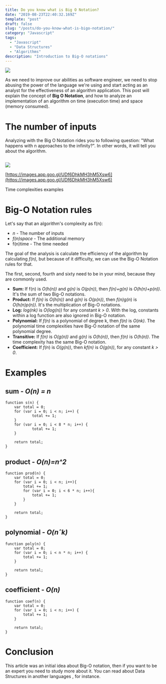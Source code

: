 ```yaml
---
title: Do you know what is Big O Notation?
date: "2019-08-23T22:40:32.169Z"
template: "post"
draft: false
slug: "/posts/do-you-know-what-is-bigo-notation/"
category: "Javascript"
tags:
  - "Javascript"
  - "Data Structures"
  - "Algorithms"
description: "Introduction to Big-O notations"
---
```


![](/media/2019-23-08---Do-you-know-what-is-bigo-notation/bigo-meme.png)

As we need to improve our abilities as software engineer, we need to stop abusing the power of the language we're using and start acting as an analyst for the effectiveness of an algorithm application. This post will explain the concept of **Big O Notation**, and how to analyze an implementation of an algorithm on time (execution time) and space (memory consumed).

# The number of inputs

Analyzing with the Big O Notation rides you to following question: "What happens with n approaches to the infinity?". In other words, it will tell you about the algorithm.

![]()

![](/media/2019-23-08---Do-you-know-what-is-bigo-notation/graph.png)

[https://images.app.goo.gl/UDf6DhkMH3hM5Xsw6](https://images.app.goo.gl/UDf6DhkMH3hM5Xsw6)

Time complexities examples

# Big-O Notation rules

Let's say that an algorithm's complexity as f(n):

- *n* - The number of inputs
- *f(n)space* - The additional memory
- f(n)time - The time needed

The goal of the analysis is calculate the efficiency of the algorithm by calculating *f(n),* but because of it difficulty, we can use the Big-O Notation rules for that.

The first, second, fourth and sixty need to be in your mind, because they are commonly used.

- **Sum:** If f(n) is *O(h(n))* and *g(n)* is *O(p(n))*, then *f(n)+g(n)* is *O(h(n)+p(n))*. It's the sum of two Big-O notations.
- **Product:** If *f(n)* is *O(h(n))* and *g(n)* is *O(p(n))*, then *f(n)g(n*) is *O(h(n)p(n))*. It's the multiplication of Big-O notations.
- **Log:** *log(nk)* is *O(log(n))* for any constant *k > 0*. With the log, constants within a log function are also ignored in Big-O notation.
- **Polynomial:** If *f(n)* is a polynomial of degree k, then *f(n)* is *O(nk)*. The polynomial time complexities have Big-O notation of the same polynomial degree.
- **Transitive:** If *f(n)* is *O(g(n))* and *g(n)* is *O(h(n))*, then *f(n)* is *O(h(n))*. The time complexity has the same Big-O notation.
- **Coefficient:** If *f(n*) is *O(g(n))*, then *kf(n)* is *O(g(n))*, for any constant *k > 0*.

# Examples

## sum - *O(n) = n*

    function s(n) {
    	var total = 0;
    	for (var i = 0; i < n; i++) {
    			total += 1;
    	}
    	for (var i = 0; i < 8 * n; i++) {
    			total += 1;
    	}
    	
    	return total;
    }

## product - *O(n)=n^2*

    function prod(n) {
    	var total = 0;
    	for (var i = 0; i < n; i++){
    		total += 1;
    		for (var i = 0; i < 6 * n; i++){
    			total += 1;
    		}
    	}
    
    	return total;
    }

## polynomial - *O(nˆk)*

    function poly(n) {
    	var total = 0;
    	for (var i = 0; i < n * n; i++) {
    		total += 1;
    	}
    
    	return total;
    }

## coefficient - *O(n)*

    function coef(n) {
    	var total = 0;
    	for (var i = 0; i < n; i++) {
    		total += 1;
    	}
    
    	return total;
    }

# Conclusion

This article was an initial idea about Big-O notation, then if you want to be an expert you need to study more about it. You can read about Data Structures in another languages , for instance.
